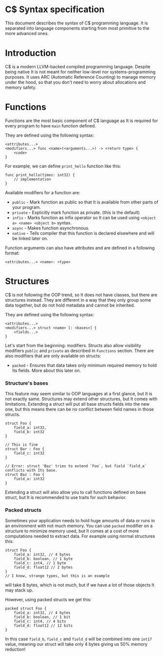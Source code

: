 # C$ Syntax specification
This document describes the syntax of C$ programming language.
It is separated into language components starting from most primitive to the more advanced ones.

# Introduction
C$ is a modern LLVM-backed compiled programming language. Despite being native It is not meant
for neither low-level nor systems-programming purposes.
It uses ARC (Automatic Reference Counting) to manage memory under the hood,
so that you don't need to worry about allocations and memory safety.

# Functions
Functions are the most basic component of C$ language as It is required for every
program to have `main` function defined.

They are defined using the following syntax:
```
<attributes...>
<modifiers...> func <name>(<arguments...>) -> <return type> {
    <code>
}
```

For example, we can define `print_hello` function like this:
```
func print_hello(times: int32) {
    // implementation
}
```

Available modifiers for a function are:
- `public` - Mark function as public so that It is available from other parts of your program.
- `private` - Explicitly mark function as private. (this is the default)
- `infix` - Marks function as infix operator so It can be used using `<object a> <name> <object b>` syntax.
- `async` - Makes function asynchronous.
- `native` - Tells compiler that this function is declared elsewhere and will be linked later on.

Function arguments can also have attributes and are defined in a following format:
```
<attributes...> <name>: <type>
```

# Structures
C$ is not following the OOP trend, so It does not have classes, but there are structures instead.
They are different in a way that they only group some data together, but do not
hold metadata and cannot be inherited.

They are defined using the following syntax:
```
<attributes...>
<modifiers...> struct <name> [: <bases>] {
    <fields...>
}
```

Let's start from the beginning: modifiers. 
Structs also allow visibility modifiers `public` and `private` as described in
`Functions` section.
There are also modifiers that are only available on structs:
- `packed` - Ensures that data takes only minimum required memory to hold Its fields. More about this later on.

### Structure's bases
This feature may seem similar to OOP languages at a first glance, but It is not exactly same.
Structures may extend other structures, but It comes with limitations.
Extending a struct will put all base structs fields into the new one, but this means
there can be no conflict between field names in those structs.

```
struct Foo {
    field_a: int32,
    field_b: int32
}

// This is fine
struct Bar : Foo {
    field_c: int32
}

// Error: struct 'Baz' tries to extend `Foo`, but field `field_a` conflicts with Its base.
struct Baz : Foo {
    field_a: int32
}
```

Extending a struct will also allow you to call functions defined on base struct, but
It is recommended to use traits for such behavior.

### Packed structs
Sometimes your application needs to hold huge amounts of data or runs
in an environment with not much memory. You can use `packed` modifier on a structure
to minimize memory used, but It comes at a cost of more computations needed to extract
data. For example using normal structures this:
```
struct Foo {
    field_a: int32, // 4 bytes
    field_b: boolean, // 1 byte
    field_c: int4, // 1 byte
    field_d: float12 // 2 bytes
}
// I know, strange types, but this is an example
```
will take 8 bytes, which is not much, but if we have a lot of those objects It may stack up.

However, using packed structs we get this:
```
packed struct Foo {
    field_a: int32, // 4 bytes
    field_b: boolean, // 1 bit
    field_c: int4, // 4 bits
    field_d: float12 // 12 bits
}
```

In this case `field_b`, `field_c` and `field_d` will be combined into one `int17` value,
meaning our struct will take only 4 bytes giving us 50% memory reduction!

